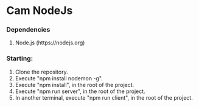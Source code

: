 # Cam NodeJs

### Dependencies

<ol>
	<li>Node.js (https://nodejs.org)</li>
</ol>

### Starting:

<ol>
	<li>Clone the repository.</li>
	<li>Execute "npm install nodemon -g".</li>
	<li>Execute "npm install", in the root of the project.</li>
	<li>Execute "npm run server", in the root of the project.</li>
	<li>In another terminal, execute "npm run client", in the root of the project.</li>
</ol>